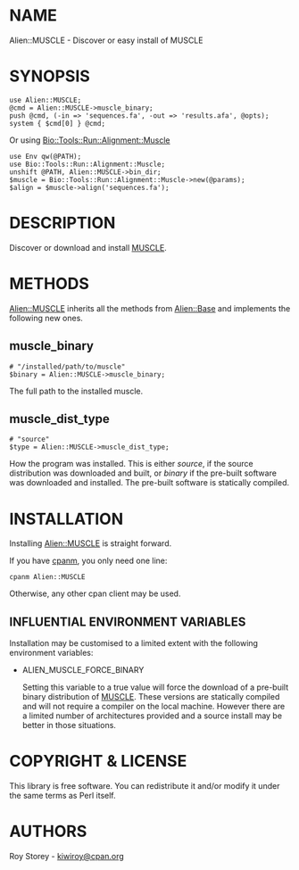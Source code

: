 # NAME

Alien::MUSCLE - Discover or easy install of MUSCLE

# SYNOPSIS

    use Alien::MUSCLE;
    @cmd = Alien::MUSCLE->muscle_binary;
    push @cmd, (-in => 'sequences.fa', -out => 'results.afa', @opts);
    system { $cmd[0] } @cmd;

Or using [Bio::Tools::Run::Alignment::Muscle](https://metacpan.org/pod/Bio%3A%3ATools%3A%3ARun%3A%3AAlignment%3A%3AMuscle)

    use Env qw(@PATH);
    use Bio::Tools::Run::Alignment::Muscle;
    unshift @PATH, Alien::MUSCLE->bin_dir;
    $muscle = Bio::Tools::Run::Alignment::Muscle->new(@params);
    $align = $muscle->align('sequences.fa');

# DESCRIPTION

Discover or download and install [MUSCLE](https://www.drive5.com/muscle/).

# METHODS

[Alien::MUSCLE](https://metacpan.org/pod/Alien%3A%3AMUSCLE) inherits all the methods from [Alien::Base](https://metacpan.org/pod/Alien%3A%3ABase) and implements the
following new ones.

## muscle\_binary

    # "/installed/path/to/muscle"
    $binary = Alien::MUSCLE->muscle_binary;

The full path to the installed muscle.

## muscle\_dist\_type

    # "source"
    $type = Alien::MUSCLE->muscle_dist_type;

How the program was installed. This is either _source_, if the source
distribution was downloaded and built, or _binary_ if the pre-built software
was downloaded and installed. The pre-built software is statically compiled.

# INSTALLATION

Installing [Alien::MUSCLE](https://metacpan.org/pod/Alien%3A%3AMUSCLE) is straight forward.

If you have [cpanm](https://metacpan.org/pod/cpanm), you only need one line:

    cpanm Alien::MUSCLE

Otherwise, any other cpan client may be used.

## INFLUENTIAL ENVIRONMENT VARIABLES

Installation may be customised to a limited extent with the following
environment variables:

- ALIEN\_MUSCLE\_FORCE\_BINARY

    Setting this variable to a true value will force the download of a pre-built
    binary distribution of [MUSCLE](https://www.drive5.com/muscle/). These versions
    are statically compiled and will not require a compiler on the local machine.
    However there are a limited number of architectures provided and a source
    install may be better in those situations.

# COPYRIGHT & LICENSE

This library is free software. You can redistribute it and/or modify it under
the same terms as Perl itself.

# AUTHORS

Roy Storey - <kiwiroy@cpan.org>
